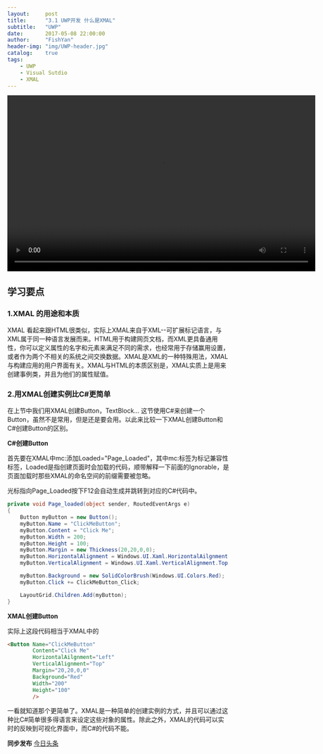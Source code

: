 ```yaml
---
layout:     post
title:      "3.1 UWP开发 什么是XMAL"
subtitle:   "UWP"
date:       2017-05-08 22:00:00
author:     "FishYan"
header-img: "img/UWP-header.jpg" 
catalog:    true
tags:
    - UWP
    - Visual Sutdio
    - XMAL
---
```


<video src="http://v6.365yg.com/video/m/2205e083b990e344aecb7a714434eddb03e11469e100003290ca242176/?Expires=1494219312&AWSAccessKeyId=qh0h9TdcEMoS2oPj7aKX&Signature=BMDhVcg8hUYuMqpjhyZnEx496YQ%3D" width="700px" height="400px" controls="controls">

</video>

## 学习要点

### 1.XMAL 的用途和本质

XMAL 看起来跟HTML很类似，实际上XMAL来自于XML--可扩展标记语言，与XML属于同一种语言发展而来。HTML用于构建网页文档，而XML更具备通用性，你可以定义属性的名字和元素来满足不同的需求，也经常用于存储赢用设置，或者作为两个不相关的系统之间交换数据。XMAL是XML的一种特殊用法，XMAL与构建应用的用户界面有关。XMAL与HTML的本质区别是，XMAL实质上是用来创建事例类，并且为他们的属性赋值。

### 2.用XMAL创建实例比C#更简单

在上节中我们用XMAL创建Button，TextBlock... 这节使用C#来创建一个Button，虽然不是常用，但是还是要会用。以此来比较一下XMAL创建Button和C#创建Button的区别。

**C#创建Button**

首先要在XMAL中mc:添加Loaded="Page_Loaded"，其中mc:标签为标记兼容性标签，Loaded是指创建页面时会加载的代码，顺带解释一下前面的Ignorable，是页面加载时那些XMAL的命名空间的前缀需要被忽略。

光标指向Page_Loaded按下F12会自动生成并跳转到对应的C#代码中。

```C#
private void Page_loaded(object sender, RoutedEventArgs e)
{
    Button myButton = new Button();
    myButton.Name = "ClickMeButton";
    myButton.Content = "Click Me";
    myButton.Width = 200;
    myButton.Height = 100;
    myButton.Margin = new Thickness(20,20,0,0);
    myButton.HorizontalAlignment = Windows.UI.Xaml.HorizontalAilgnment.Left;
    myButton.VerticalAlignment = Windows.UI.Xaml.VerticalAlignment.Top;

    myButton.Background = new SolidColorBrush(Windows.UI.Colors.Red);
    myButton.Click += ClickMeButton_Click;

    LayoutGrid.Children.Add(myButton);
}

```

**XMAL创建Button**

实际上这段代码相当于XMAL中的

```HTML
<Button Name="ClickMeButton"
        Content="Click Me"
        HorizontalAilgnment="Left"
        VerticalAlignment="Top"
        Margin="20,20,0,0"
        Background="Red"
        Width="200"
        Height="100"
        />
```

一看就知道那个更简单了。XMAL是一种简单的创建实例的方式，并且可以通过这种比C#简单很多得语言来设定这些对象的属性。除此之外，XMAL的代码可以实时的反映到可视化界面中，而C#的代码不能。

**同步发布**
[今日头条](http://www.toutiao.com/i6417591420546187777/)